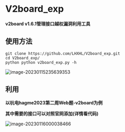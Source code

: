 # V2board_exp



**v2board v1.6.1管理接口越权漏洞利用工具**

## 使用方法

```shell
git clone https://github.com/LHXHL/V2board_exp.git
cd V2board_exp/
python python v2board_exp.py -h
```

![image-20230115235639353](https://p.ipic.vip/0yuxtj.png)

## 利用

**以杭电hagme2023第二周Web题-v2board为例**

**其中需要的接口可以对照官网添加(详情看代码)**

![image-20230116000038466](https://p.ipic.vip/r92u9x.png)
